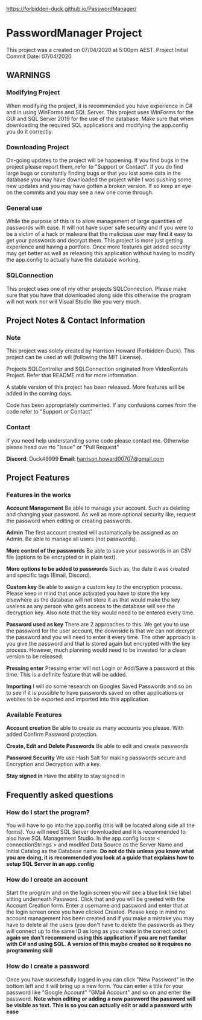 <https://forbidden-duck.github.io/PasswordManager/>
# PasswordManager Project

This project was a created on 07/04/2020 at 5:00pm AEST.
Project Initial Commit Date: 07/04/2020.

## WARNINGS
### Modifying Project
When modifying the project, it is recommended you have experience in C# and in using WinForms and SQL Server. This project uses WinForms for the GUI and SQL Server 2019 for the use of the database. Make sure that when downloading the required SQL applications and modifying the app.config you do it correctly.

### Downloading Project
On-going updates to the project will be happening. If you find bugs in the project please report them, refer to "Support or Contact". If you do find large bugs or constantly finding bugs or that you lost some data in the database you may have downloaded the project while I was pushing some new updates and you may have gotten a broken version. If so keep an eye on the commits and you may see a new one come through.

### General use
While the purpose of this is to allow management of large quantities of passwords with ease. It will not have super safe security and if you were to be a victim of a hack or malware that the malicious user may find it easy to get your passwords and decrypt them. This project is more just getting experience and having a portfolio. Once more features get added security may get better as well as releasing this application without having to modify the app.config to actually have the database working.

### SQLConnection
This project uses one of my other projects SQLConnection. Please make sure that you have that downloaded along side this otherwise the program will not work nor will Visual Studio like you very much.

## Project Notes & Contact Information

### Note

This project was solely created by Harrison Howard (Forbidden-Duck).
This project can be used at will (following the MIT License).

Projects SQLController and SQLConnection originated from VideoRentals Project. Refer that README.md for more information.

A stable version of this project has been released. More features will be added in the coming days.

Code has been appropriately commented. If any confusions comes from the code refer to "Support or Contact"

### Contact

If you need help understanding some code please contact me. Otherwise please head ove rto "Issue" or "Pull Request"

**Discord**: Duck#9999
**Email**: harrison.howard00707@gmail.com

## Project Features

### Features in the works
**Account Management**
Be able to manage your account. Such as deleting and changing your password. As well as more optional security like, request the password when editing or creating passwords.

**Admin**
The first account created will automatically be assigned as an Admin. Be able to manage all users (not passwords).

**More control of the passwords**
Be able to save your passwords in an CSV file (options to be encrypted or in plain text).

**More options to be added to passwords**
Such as, the date it was created and specific tags (Email, Discord).

**Custom key**
Be able to assign a custom key to the encryption process. Please keep in mind that once activated you have to store the key elsewhere as the database will not store it as that would make the key useless as any person who gets access to the database will see the decryption key. Also note that the key would need to be entered every time.

**Password used as key**
There are 2 approaches to this. We get you to use the password for the user account, the downside is that we can not decrypt the password and you will need to enter it every time. The other approach is you give the password and that is stored again but encrypted with the key process. However, much planning would need to be invested for a clean version to be released.

**Pressing enter**
Pressing enter will not Login or Add/Save a password at this time. This is a definite feature that will be added.

**Importing**
I will do some research on Googles Saved Passwords and so on to see if it is possible to have passwords saved on other applications or webites to be exported and imported into this application.

### Available Features
**Account creation**
Be able to create as many accounts you please. With added Confirm Password protection.

**Create, Edit and Delete Passwords**
Be able to edit and create passwords

**Password Security**
We use Hash Salt for making passwords secure and Encryption and Decryption with a key.

**Stay signed in**
Have the ability to stay signed in

## Frequently asked questions
### How do I start the program?
You will have to go into the app.config (this will be located along side all the forms). You will need SQL Server downloaded and it is recommended to also have SQL Management Studio. In the app.config locate < connectionStrings > and modifed Data Source as the Server Name and Initial Catalog as the Database name. **Do not do this unless you know what you are doing, it is recommended you look at a guide that explains how to setup SQL Server in an app.config**

### How do I create an account
Start the program and on the login screen you will see a blue link like label sitting underneath Password. Click that and you will be greeted with the Account Creation form. Enter a username and password and enter that at the login screen once you have clicked Created. Please keep in mind no account management has been created and if you make a mistake you may have to delete all the users (you don't have to delete the passwords as they will connect up to the same ID as long as you create in the correct order) **again we don't recommend using this application if you are not familar with C# and using SQL. A version of this maybe created so it requires no programming skill**

### How do I create a password
Once you have successfully logged in you can click "New Password" in the bottom left and it will bring up a new form. You can enter a title for your password like "Google Account" "GMail Account" and so on and enter the password. **Note when editing or adding a new password the password will be visible as text. This is so you can actually edit or add a password with ease**
